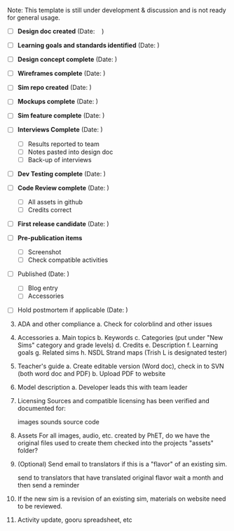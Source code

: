 Note: This template is still under development & discussion and is not ready for general usage.

- [ ] **Design doc created** (Date:&nbsp;&nbsp;&nbsp;&nbsp;)
- [ ] **Learning goals and standards identified** (Date:       )
- [ ] **Design concept complete** (Date:       )
- [ ] **Wireframes complete** (Date:       )
- [ ] **Sim repo created** (Date: )
- [ ] **Mockups complete** (Date:       )
- [ ] **Sim feature complete** (Date:       )
- [ ] **Interviews Complete** (Date:       )
  - [ ] Results reported to team
  - [ ] Notes pasted into design doc
  - [ ] Back-up of interviews
- [ ] **Dev Testing complete** (Date:       )
- [ ] **Code Review complete** (Date:       )
  - [ ] All assets in github
  - [ ] Credits correct
- [ ] **First release candidate** (Date:       )
- [ ] **Pre-publication items** 
  - [ ] Screenshot
  - [ ] Check compatible activities
- [ ] Published (Date:       )
  - [ ] Blog entry
  - [ ] Accessories
- [ ] Hold postmortem if applicable (Date:       )


3) ADA and other compliance
a. Check for colorblind and other issues

4) Accessories
a. Main topics
b. Keywords
c. Categories (put under "New Sims" category and grade levels)
d. Credits
e. Description
f. Learning goals
g. Related sims
h. NSDL Strand maps (Trish L is designated tester)

5) Teacher's guide
a. Create editable version (Word doc), check in to SVN (both word doc and PDF)
b. Upload PDF to website


9) Model description
a. Developer leads this with team leader


12) Licensing
Sources and compatible licensing has been verified and documented for:

    images
    sounds
    source code

13) Assets
For all images, audio, etc. created by PhET, do we have the original files used to create them checked into the projects "assets" folder?

15) (Optional) Send email to translators if this is a "flavor" of an existing sim.

    send to translators that have translated original flavor
    wait a month and then send a reminder


17) If the new sim is a revision of an existing sim, materials on website need to be reviewed.

18) Activity update, gooru spreadsheet, etc

